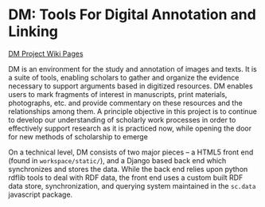 DM: Tools For Digital Annotation and Linking
==

[DM Project Wiki Pages](https://github.com/timandres/DM/wiki/_pages)

DM is an environment for the study and annotation of images and texts. It is a suite of tools, enabling scholars to gather and organize the evidence necessary to support arguments based in digitized resources. DM enables users to mark fragments of interest in manuscripts, print materials, photographs, etc. and provide commentary on these resources and the relationships among them. A principle objective in this project is to continue to develop our understanding of scholarly work processes in order to effectively support research as it is practiced now, while opening the door for new methods of scholarship to emerge

On a technical level, DM consists of two major pieces – a HTML5 front end (found in `workspace/static/`), and a Django based back end which synchronizes and stores the data. While the back end relies upon python rdflib tools to deal with RDF data, the front end uses a custom built RDF data store, synchronization, and querying system maintained in the `sc.data` javascript package.
